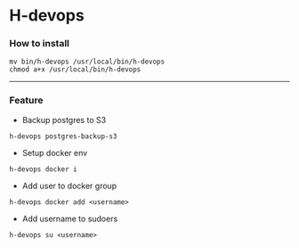 # H-devops

### How to install
```shell
mv bin/h-devops /usr/local/bin/h-devops
chmod a+x /usr/local/bin/h-devops
```

---
### Feature
- Backup postgres to S3
```shell
h-devops postgres-backup-s3
```
- Setup docker env
```shell
h-devops docker i
```
- Add user to docker group
```shell
h-devops docker add <username>
```
- Add username to sudoers
```shell
h-devops su <username>
```
